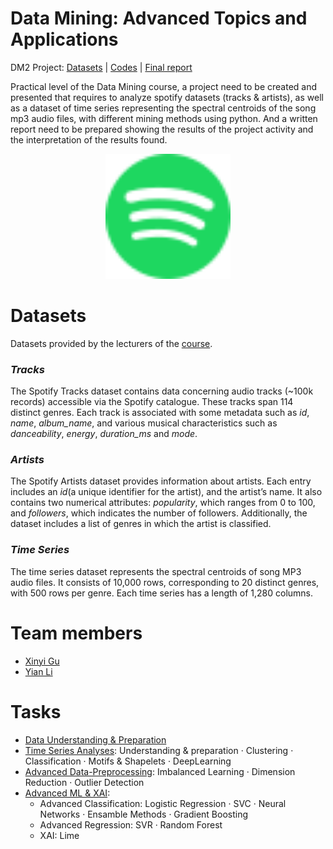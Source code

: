 # Data Mining: Advanced Topics and Applications

DM2 Project: [Datasets](datasets)  |  [Codes](scripts)  |  [Final report](report_final_Gu_Li.pdf)

Practical level of the Data Mining course, a project need to be created and presented that requires to analyze spotify datasets (tracks & artists), as well as a dataset of time series representing the spectral centroids of the song mp3 audio files, with different mining methods using python. And a written report need to be prepared showing the results of the project activity and the interpretation of the results found.


<p align="center">
  <img src="https://github.com/raivo-otp/issuer-icons/blob/master/vectors/spotify.com/spotify.svg" alt="Spotify Logo" width="200"/>
</p>

# Datasets
Datasets provided by the lecturers of the [course](http://didawiki.cli.di.unipi.it/doku.php/dm/start).

### _Tracks_
The Spotify Tracks dataset contains data concerning audio tracks (~100k records) accessible via the Spotify catalogue. These tracks span 114 distinct genres. Each track
is associated with some metadata such as _id_, _name_, _album_name_, and various musical characteristics such as _danceability_, _energy_, _duration_ms_ and _mode_.
### _Artists_
The Spotify Artists dataset provides information about artists. Each entry includes an _id_(a unique identifier for the artist), and the artist’s name. It also contains two numerical attributes: _popularity_, which ranges from 0 to 100, and _followers_, which indicates the number of followers. Additionally, the dataset includes a list of genres in which the artist is classified.
### _Time Series_
The time series dataset represents the spectral centroids of song MP3 audio files. It consists of 10,000 rows, corresponding to 20 distinct genres, with 500 rows per genre. Each time series has a length of 1,280 columns.

# Team members
- [Xinyi Gu](https://github.com/GU-XINYI)
- [Yian Li](https://github.com/Li-Yian)

# Tasks
- [Data Understanding & Preparation](./scripts/dm2_understanding.ipynb)
- [Time Series Analyses](./scripts/time_series): Understanding & preparation · Clustering · Classification · Motifs & Shapelets · DeepLearning
- [Advanced Data-Preprocessing](./scripts/advanced_preprocessing): Imbalanced Learning · Dimension Reduction · Outlier Detection
- [Advanced ML & XAI](./scripts/advanced_ML_XAI):
  - Advanced Classification: Logistic Regression · SVC · Neural Networks · Ensamble Methods · Gradient Boosting
  - Advanced Regression: SVR · Random Forest
  - XAI: Lime
